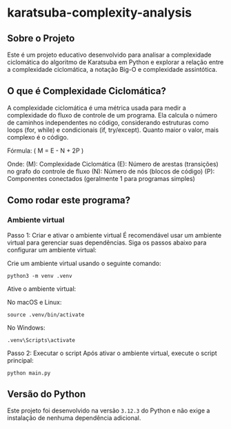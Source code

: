 # karatsuba-complexity-analysis

## Sobre o Projeto
Este é um projeto educativo desenvolvido para analisar a complexidade ciclomática do algoritmo de Karatsuba em Python e explorar a relação entre a complexidade ciclomática, a notação Big-O e complexidade assintótica.

## O que é Complexidade Ciclomática?
A complexidade ciclomática é uma métrica usada para medir a complexidade do fluxo de controle de um programa. Ela calcula o número de caminhos independentes no código, considerando estruturas como loops (for, while) e condicionais (if, try/except). Quanto maior o valor, mais complexo é o código.

Fórmula:
( M = E - N + 2P )

Onde:
(M): Complexidade Ciclomática
(E): Número de arestas (transições) no grafo do controle de fluxo
(N): Número de nós (blocos de código)
(P): Componentes conectados (geralmente 1 para programas simples)

## Como rodar este programa?
### Ambiente virtual
Passo 1: Criar e ativar o ambiente virtual
É recomendável usar um ambiente virtual para gerenciar suas dependências. Siga os passos abaixo para configurar um ambiente virtual:

Crie um ambiente virtual usando o seguinte comando:
```code
python3 -m venv .venv
```

Ative o ambiente virtual:

No macOS e Linux:
```code
source .venv/bin/activate
```

No Windows:
```code 
.venv\Scripts\activate
```

Passo 2: Executar o script
Após ativar o ambiente virtual, execute o script principal:
```code
python main.py
```

## Versão do Python
Este projeto foi desenvolvido na versão `3.12.3` do Python e não exige a instalação de nenhuma dependência adicional.

